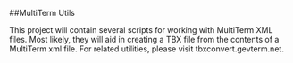 ##MultiTerm Utils

This project will contain several scripts for working with MultiTerm XML files. Most likely, they will aid in creating a TBX file from the contents of a  MultiTerm xml file. For related utilities, please visit tbxconvert.gevterm.net.